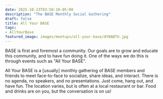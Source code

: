 ```yaml
---
date: 2025-10-23T03:50:10-05:00
description: "The BASE Monthly Social Gathering"
draft: false
title: All Your BASE
tags: 
- AllYourBase
featured_image: images/meetups/all-your-base/AYBABTU.jpg
---
```


BASE is first and foremost a community.  Our goals are to grow and educate this community, and to have fun doing it.  One of the ways we do this is through events such as "All Your BASE".  

All Your BASE is a [usually] monthly gathering of BASE members and friends to meet face-to-face to socialize, share ideas, and interact.  There is no agenda, no speakers, and no presentations.  Just come, hang out, and have fun.  The location varies, but is often at a local restaurant or bar.  Food and drinks are on you, but the conversation is on us!
